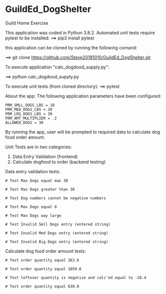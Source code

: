 # GuildEd_DogShelter
Guild Home Exercise

This application was coded in Python 3.8.2.
Automated unit tests require pytest to be installed:
==> pip3 install pytest

this application can be cloned by running the following comand:

==> git clone https://github.com/Steve20181010/GuildEd_DogShelter.git

To execute application "calc_dogdood_supply.py":

==> python calc_dogdood_supply.py

To execute unit tests (from cloned directory):
==> pytest
 
About the app:
The following application parameters have been configured:

    PRM_SMLL_DOGS_LBS = 10
    PRM_MED_DOGS_LBS = 20
    PRM_LRG_DOGS_LBS = 30
    PRM_AMT_MULTIPLIER = .2
    ALLOWED_DOGS = 30

By running the app, user will be prompted to required data to calculate dog food order amount.

Unit Tests are in two categories:
1. Data Entry Validation (frontend)
2. Calculate dogfood to order (backend testing)

Data entry validation tests: 

    # Test Max Dogs equal max 30

    # Test Max Dogs greater than 30

    # Test Dog numbers cannot be negative numbers

    # Test Max Dogs equal 0

    # Test Max Dogs way large

    # Test Invalid Smll Dogs entry (entered string)

    # Test Invalid Med Dogs entry (entered string)

    # Test Invalid Big Dogs entry (entered string)

Calculate dog food order amount tests:

    # Test order quantity equal 363.6

    # Test order quantity equal 1059.6

    # Test leftover quantity is negative and calc'ed equal to -20.4

    # Test order quantity equal 630.0
